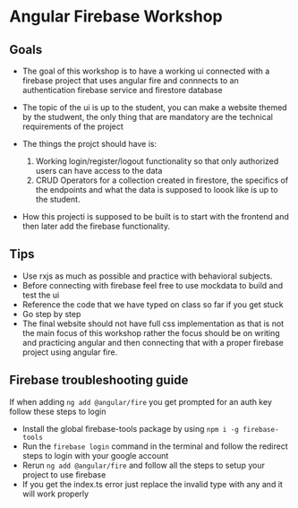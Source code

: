 # Angular Firebase Workshop

## Goals

- The goal of this workshop is to have a working ui connected with a firebase project that uses angular fire and connnects to an authentication firebase service and firestore database

- The topic of the ui is up to the student, you can make a website themed by the studwent, the only thing that are mandatory are the technical requirements of the project

- The things the projct should have is:

  1. Working login/register/logout functionality so that only authorized users can have access to the data
  2. CRUD Operators for a collection created in firestore, the specifics of the endpoints and what the data is supposed to loook like is up to the student.

- How this projecti is supposed to be built is to start with the frontend and then later add the firebase functionality.

## Tips

- Use rxjs as much as possible and practice with behavioral subjects.
- Before connecting with firebase feel free to use mockdata to build and test the ui
- Reference the code that we have typed on class so far if you get stuck
- Go step by step
- The final website should not have full css implementation as that is not the main focus of this workshop rather the focus should be on writing and practicing angular and then connecting that with a proper firebase project using angular fire.

## Firebase troubleshooting guide

If when adding `ng add @angular/fire` you get prompted for an auth key follow these steps to login

- Install the global firebase-tools package by using `npm i -g firebase-tools`
- Run the `firebase login` command in the terminal and follow the redirect steps to login with your google account
- Rerun `ng add @angular/fire` and follow all the steps to setup your project to use firebase
- If you get the index.ts error just replace the invalid type with any and it will work properly
